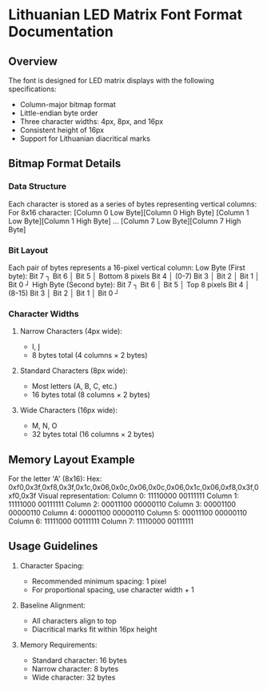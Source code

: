 # Lithuanian LED Matrix Font Format Documentation

## Overview

The font is designed for LED matrix displays with the following specifications:
- Column-major bitmap format
- Little-endian byte order
- Three character widths: 4px, 8px, and 16px
- Consistent height of 16px
- Support for Lithuanian diacritical marks

## Bitmap Format Details

### Data Structure

Each character is stored as a series of bytes representing vertical columns:
For 8x16 character:
[Column 0 Low Byte][Column 0 High Byte]
[Column 1 Low Byte][Column 1 High Byte]
...
[Column 7 Low Byte][Column 7 High Byte]

### Bit Layout

Each pair of bytes represents a 16-pixel vertical column:
Low Byte (First byte):
Bit 7 ┐
Bit 6 │
Bit 5 │ Bottom 8 pixels
Bit 4 │ (0-7)
Bit 3 │
Bit 2 │
Bit 1 │
Bit 0 ┘
High Byte (Second byte):
Bit 7 ┐
Bit 6 │
Bit 5 │ Top 8 pixels
Bit 4 │ (8-15)
Bit 3 │
Bit 2 │
Bit 1 │
Bit 0 ┘

### Character Widths

1. Narrow Characters (4px wide):
   - I, Į
   - 8 bytes total (4 columns × 2 bytes)

2. Standard Characters (8px wide):
   - Most letters (A, B, C, etc.)
   - 16 bytes total (8 columns × 2 bytes)

3. Wide Characters (16px wide):
   - M, N, O
   - 32 bytes total (16 columns × 2 bytes)

## Memory Layout Example

For the letter 'A' (8x16):
Hex: 0xf0,0x3f,0xf8,0x3f,0x1c,0x06,0x0c,0x06,0x0c,0x06,0x1c,0x06,0xf8,0x3f,0xf0,0x3f
Visual representation:
Column 0: 11110000 00111111
Column 1: 11111000 00111111
Column 2: 00011100 00000110
Column 3: 00001100 00000110
Column 4: 00001100 00000110
Column 5: 00011100 00000110
Column 6: 11111000 00111111
Column 7: 11110000 00111111

## Usage Guidelines

1. Character Spacing:
   - Recommended minimum spacing: 1 pixel
   - For proportional spacing, use character width + 1

2. Baseline Alignment:
   - All characters align to top
   - Diacritical marks fit within 16px height

3. Memory Requirements:
   - Standard character: 16 bytes
   - Narrow character: 8 bytes
   - Wide character: 32 bytes
